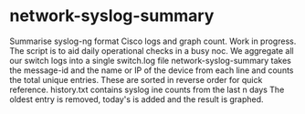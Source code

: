 # network-syslog-summary
Summarise syslog-ng format Cisco logs and graph count. Work in progress.
The script is to aid daily operational checks in a busy noc.
We aggregate all our switch logs into a single switch.log file
network-syslog-summary takes the message-id and the name or IP of the device from each line and counts the total unique entries. 
These are sorted in reverse order for quick reference. 
history.txt contains syslog ine counts from the last n days
The oldest entry is removed, today's is added and the result is graphed.
